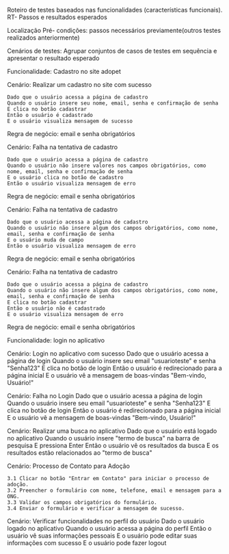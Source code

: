 Roteiro de testes baseados nas funcionalidades (características funcionais).
RT- Passos e resultados esperados

Localização
Pré- condições: passos necessários previamente(outros testes realizados anteriormente)

Cenários de testes: Agrupar conjuntos de casos de testes em sequência e apresentar o resultado esperado

Funcionalidade: Cadastro no site adopet

  Cenário: Realizar um cadastro no site com sucesso

    Dado que o usuário acessa a página de cadastro
    Quando o usuário insere seu nome, email, senha e confirmação de senha 
    E clica no botão cadastrar
    Então o usuário é cadastrado 
    E o usuário visualiza mensagem de sucesso

 Regra de negócio: email e senha obrigatórios

 Cenário: Falha na tentativa de cadastro

    Dado que o usuário acessa a página de cadastro
    Quando o usuário não insere valores nos campos obrigatórios, como nome, email, senha e confirmação de senha
    E o usuário clica no botão de cadastro
    Então o usuário visualiza mensagem de erro
    
 Regra de negócio: email e senha obrigatórios


 Cenário: Falha na tentativa de cadastro

    Dado que o usuário acessa a página de cadastro
    Quando o usuário não insere algum dos campos obrigatórios, como nome, email, senha e confirmação de senha
    E o usuário muda de campo
    Então o usuário visualiza mensagem de erro
    
 Regra de negócio: email e senha obrigatórios


  Cenário: Falha na tentativa de cadastro

    Dado que o usuário acessa a página de cadastro
    Quando o usuário não insere algum dos campos obrigatórios, como nome, email, senha e confirmação de senha
    E clica no botão cadastrar
    Então o usuário não é cadastrado 
    E o usuário visualiza mensagem de erro

 Regra de negócio: email e senha obrigatórios

Funcionalidade: login no aplicativo

  Cenário: Login no aplicativo com sucesso
    Dado que o usuário acessa a página de login
    Quando o usuário insere seu email "usuarioteste" e senha "Senha123"
    E clica no botão de login
    Então o usuário é redirecionado para a página inicial
    E o usuário vê a mensagem de boas-vindas "Bem-vindo, Usuário!"

  Cenário: Falha no Login 
    Dado que o usuário acessa a página de login
    Quando o usuário insere seu email "usuarioteste" e senha "Senha123"
    E clica no botão de login
    Então o usuário é redirecionado para a página inicial
    E o usuário vê a mensagem de boas-vindas "Bem-vindo, Usuário!"

  Cenário: Realizar uma busca no aplicativo
    Dado que o usuário está logado no aplicativo
    Quando o usuário insere "termo de busca" na barra de pesquisa
    E pressiona Enter
    Então o usuário vê os resultados da busca
    E os resultados estão relacionados ao "termo de busca"

  Cenário: Processo de Contato para Adoção

    3.1 Clicar no botão "Entrar em Contato" para iniciar o processo de adoção.
    3.2 Preencher o formulário com nome, telefone, email e mensagem para a ONG.
    3.3 Validar os campos obrigatórios do formulário.
    3.4 Enviar o formulário e verificar a mensagem de sucesso.

  
  Cenário: Verificar funcionalidades no perfil do usuário
    Dado o usuário logado no aplicativo
    Quando o usuário acessa a página do perfil
    Então o usuário vê suas informações pessoais
    E o usuário pode editar suas informações com sucesso
    E o usuário pode fazer logout

